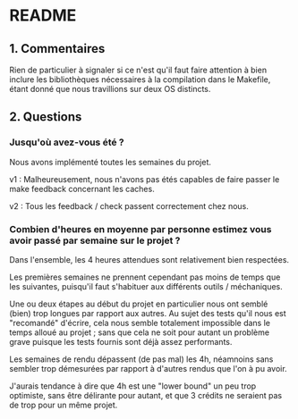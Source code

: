 # README
## 1. Commentaires
Rien de particulier à signaler si ce n'est qu'il faut faire attention à bien inclure les bibliothèques nécessaires à la compilation dans le Makefile, étant donné que nous travillions sur deux OS distincts.

## 2. Questions
### Jusqu'où avez-vous été ?
Nous avons implémenté toutes les semaines du projet.

v1 : Malheureusement, nous n'avons pas étés capables de faire passer le make feedback concernant les caches.

v2 : Tous les feedback / check passent correctement chez nous.

### Combien d'heures en moyenne par personne estimez vous avoir passé par semaine sur le projet ?

Dans l'ensemble, les 4 heures attendues sont relativement bien respectées.

Les premières semaines ne prennent cependant pas moins de temps que les suivantes, puisqu'il faut s'habituer aux différents outils / méchaniques.

Une ou deux étapes au début du projet en particulier nous ont semblé (bien) trop longues par rapport aux autres. Au sujet des tests qu'il nous est "recomandé" d'écrire, cela nous semble totalement impossible dans le temps alloué au projet ; sans que cela ne soit pour autant un problème grave puisque les tests fournis sont déjà assez performants.

Les semaines de rendu dépassent (de pas mal) les 4h, néamnoins sans sembler trop démesurées par rapport à d'autres rendus que l'on à pu avoir.

J'aurais tendance à dire que 4h est une "lower bound" un peu trop optimiste, sans être délirante pour autant, et que 3 crédits ne seraient pas de trop pour un même projet.